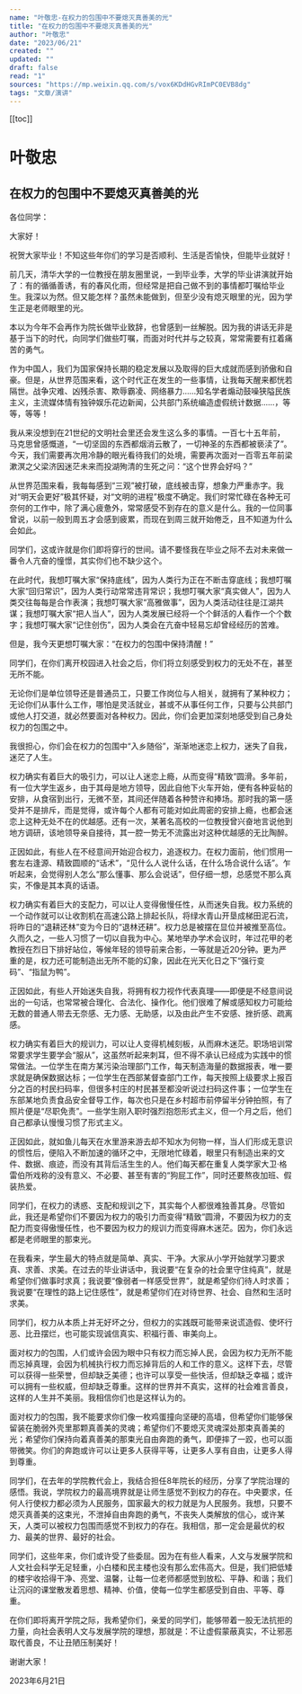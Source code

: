 ```yaml
---
name: "叶敬忠-在权力的包围中不要熄灭真善美的光"
title: "在权力的包围中不要熄灭真善美的光"
author: "叶敬忠"
date: "2023/06/21"
created: ""
updated: ""
draft: false
read: "1"
sources: "https://mp.weixin.qq.com/s/vox6KDdHGvRImPC0EVB8dg"
tags: "文章/演讲"
---
```


[[toc]]

# 叶敬忠

## 在权力的包围中不要熄灭真善美的光

各位同学：

大家好！

祝贺大家毕业！不知这些年你们的学习是否顺利、生活是否愉快，但能毕业就好！

前几天，清华大学的一位教授在朋友圈里说，一到毕业季，大学的毕业讲演就开始了：有的循循善诱，有的春风化雨，但经常是把自己做不到的事情都叮嘱给毕业生。我深以为然。但又能怎样？虽然未能做到，但至少没有熄灭眼里的光，因为学生正是老师眼里的光。

本以为今年不会再作为院长做毕业致辞，也曾感到一丝解脱。因为我的讲话无非是基于当下的时代，向同学们做些叮嘱，而面对时代并与之较真，常常需要有扛着痛苦的勇气。

作为中国人，我们为国家保持长期的稳定发展以及取得的巨大成就而感到骄傲和自豪。但是，从世界范围来看，这个时代正在发生的一些事情，让我每天醒来都恍若隔世。战争灾难、凶残杀害、欺辱霸凌、网络暴力……知名学者煽动鼓噪狭隘民族主义，主流媒体情有独钟娱乐花边新闻，公共部门系统编造虚假统计数据……，等等，等等！

我从来没想到在21世纪的文明社会里还会发生这么多的事情。一百七十五年前，马克思曾感慨道，“一切坚固的东西都烟消云散了，一切神圣的东西都被亵渎了”。今天，我们需要再次用冷静的眼光看待我们的处境，需要再次面对一百零五年前梁漱溟之父梁济因迷茫未来而投湖殉清的生死之问：“这个世界会好吗？”

从世界范围来看，我每每感到“三观”被打破，底线被击穿，想象力严重赤字。我对“明天会更好”极其怀疑，对“文明的进程”极度不确定。我们时常忙碌在各种无可奈何的工作中，除了满心疲惫外，常常感受不到存在的意义是什么。我的一位同事曾说，以前一般到周五才会感到疲累，而现在到周三就开始倦乏，且不知道为什么会如此。

同学们，这或许就是你们即将穿行的世间。请不要怪我在毕业之际不去对未来做一番令人亢奋的憧憬，其实你们也不缺少这个。

在此时代，我想叮嘱大家“保持底线”，因为人类行为正在不断击穿底线；我想叮嘱大家“回归常识”，因为人类行动常常违背常识；我想叮嘱大家“真实做人”，因为人类交往每每是合作表演；我想叮嘱大家“高雅做事”，因为人类活动往往是江湖共谋；我想叮嘱大家“把人当人”，因为人类发展已经将一个个鲜活的人看作一个个数字；我想叮嘱大家“记住创伤”，因为人类会在亢奋中轻易忘却曾经经历的苦难。

但是，我今天更想叮嘱大家：“在权力的包围中保持清醒！”

同学们，在你们离开校园进入社会之后，你们将立刻感受到权力的无处不在，甚至无所不能。

无论你们是单位领导还是普通员工，只要工作岗位与人相关，就拥有了某种权力；无论你们从事什么工作，哪怕是灵活就业，甚或不从事任何工作，只要与公共部门或他人打交道，就必然要面对各种权力。因此，你们会更加深刻地感受到自己身处权力的包围之中。

我很担心，你们会在权力的包围中“入乡随俗”，渐渐地迷恋上权力，迷失了自我，迷茫了人生。

权力确实有着巨大的吸引力，可以让人迷恋上瘾，从而变得“精致”圆滑。多年前，有一位大学生返乡，由于其母是地方领导，因此自他下火车开始，便有各种妥帖的安排，从食宿到出行，无微不至，其间还伴随着各种赞许和捧场。那时我的第一感受并不是排斥，而是觉得，或许每个人都有可能对如此周密的安排上瘾，也都会迷恋上这种无处不在的优越感。还有一次，某著名高校的一位教授曾兴奋地言说他到地方调研，该地领导亲自接待，其一腔一势无不流露出对这种优越感的无比陶醉。

正因如此，有些人在不经意间开始迎合权力，追逐权力。在权力面前，他们惯用一套左右逢源、精致圆顺的“话术”，“见什么人说什么话，在什么场合说什么话”。乍听起来，会觉得别人怎么“那么懂事、那么会说话”，但仔细一想，总感觉不那么真实，不像是其本真的话语。

权力确实有着巨大的支配力，可以让人变得傲慢任性，从而迷失自我。权力系统的一个动作就可以让收割机在高速公路上排起长队，将绿水青山开垦成梯田泥石流，将昨日的“退耕还林”变为今日的“退林还耕”。权力总是被摆在显位并被推至高位。久而久之，一些人习惯了一切以自我为中心。某地举办学术会议时，年过花甲的老教授在烈日下排好站位，等候年轻的领导前来合影，一等就是近20分钟。更为严重的是，权力还可能制造出无所不能的幻象，因此在光天化日之下“强行变码”、“指鼠为鸭”。

正因如此，有些人开始迷失自我，将拥有权力视作代表真理——即便是不经意间说出的一句话，也常常被合理化、合法化、操作化。他们很难了解或感知权力可能给无数的普通人带去无奈感、无力感、无助感，以及由此产生不安感、挫折感、疏离感。

权力确实有着巨大的规训力，可以让人变得机械刻板，从而麻木迷茫。职场培训常常要求学生要学会“服从”，这虽然听起来刺耳，但不得不承认已经成为实践中的惯常做法。一位学生在南方某污染治理部门工作，每天制造海量的数据报表，唯一要求就是确保数据达标；一位学生在西部某督查部门工作，每天按照上级要求上报百分之百的村民扫码率，但很多村庄的村民甚至都没听说过扫码这件事；一位学生在东部某地负责食品安全督导工作，每次也只是在乡村超市前停留半分钟拍照，有了照片便是“尽职免责”。一些学生刚入职时强烈抱怨形式主义，但一个月之后，他们自己都承认慢慢习惯了形式主义。

正因如此，就如鱼儿每天在水里游来游去却不知水为何物一样，当人们形成无意识的惯性后，便陷入不断加速的循环之中，无限地忙碌着，眼里只有制造出来的文件、数据、痕迹，而没有其背后活生生的人。他们每天都在重复人类学家大卫·格雷伯所戏称的没有意义、不必要、甚至有害的“狗屁工作”，同时还要熬夜加班、假装热爱。

同学们，在权力的诱惑、支配和规训之下，其实每个人都很难独善其身。尽管如此，我还是希望你们不要因为权力的吸引力而变得“精致”圆滑，不要因为权力的支配力而变得傲慢任性，也不要因为权力的规训力而变得麻木迷茫。因为，你们永远都是老师眼里的那束光。

在我看来，学生最大的特点就是简单、真实、干净。大家从小学开始就学习要求真、求善、求美。在过去的毕业讲话中，我说要“在复杂的社会里守住纯真”，就是希望你们做事时求真；我说要“像弱者一样感受世界”，就是希望你们待人时求善；我说要“在理性的路上记住感性”，就是希望你们在对待世界、社会、自然和生活时求美。

同学们，权力从本质上并无好坏之分，但权力的实践既可能带来说谎造假、使坏行恶、比丑摆烂，也可能实现诚信真实、积福行善、审美向上。

面对权力的包围，人们或许会因为眼中只有权力而忘掉人民，会因为权力无所不能而忘掉真理，会因为机械执行权力而忘掉背后的人和工作的意义。这样下去，尽管可以获得一些荣誉，但却缺乏美德；也许可以享受一些快活，但却缺乏幸福；或许可以拥有一些权威，但却缺乏尊重。这样的世界并不真实，这样的社会难言善良，这样的人生并不美丽。我相信你们也是这样认为的。

面对权力的包围，我不能要求你们像一枚鸡蛋撞向坚硬的高墙，但希望你们能够保留装在脆弱外壳里那颗真善美的灵魂；希望你们不要熄灭灵魂深处那束真善美的光；希望你们保持向着真善美的那束光自由奔跑的勇气，即便摔了一跤，也可以面带微笑。你们的奔跑或许可以让更多人获得平等，让更多人享有自由，让更多人得到尊重。

同学们，在去年的学院教代会上，我结合担任8年院长的经历，分享了学院治理的感悟。我说，学院权力的最高境界就是让师生感觉不到权力的存在。中央要求，任何人行使权力都必须为人民服务，国家最大的权力就是为人民服务。我想，只要不熄灭真善美的这束光，不泄掉自由奔跑的勇气，不丧失人类解放的信心，或许某天，人类可以被权力包围而感觉不到权力的存在。我相信，那一定会是最优的权力、最美的世界、最好的社会。

同学们，这些年来，你们或许受了些委屈。因为在有些人看来，人文与发展学院和人文社会科学无足轻重，小白楼和民主楼也没有那么宏伟高大。但是，我们把低矮的楼宇收拾得干净、亮堂、温馨，让每一位老师都感觉到放松、平静、和谐；我们让沉闷的课堂散发着思想、精神、价值，使每一位学生都感受到自由、平等、尊重。

在你们即将离开学院之际，我希望你们，亲爱的同学们，能够带着一股无法抗拒的力量，向社会表明人文与发展学院的理想，那就是：不让虚假蒙蔽真实，不让邪恶取代善良，不让丑陋压制美好！

谢谢大家！

2023年6月21日
